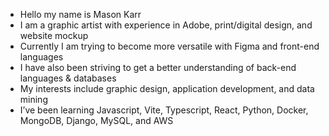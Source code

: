 - Hello my name is Mason Karr
- I am a graphic artist with experience in Adobe, print/digital design, and website mockup
- Currently I am trying to become more versatile with Figma and front-end languages
- I have also been striving to get a better understanding of back-end languages & databases
- My interests include graphic design, application development, and data mining
- I’ve been learning Javascript, Vite, Typescript, React, Python, Docker, MongoDB, Django, MySQL, and AWS 



<!---
karrma-son/karrma-son is a ✨ special ✨ repository because its `README.md` (this file) appears on your GitHub profile.
You can click the Preview link to take a look at your changes.
--->

